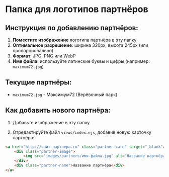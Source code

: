 # Папка для логотипов партнёров

## Инструкция по добавлению партнёров:

1. **Поместите изображение** логотипа партнёра в эту папку
2. **Оптимальное разрешение**: ширина 320px, высота 245px (или пропорционально)
3. **Формат**: JPG, PNG или WebP
4. **Имя файла**: используйте латинские буквы и цифры (например: `maximum72.jpg`)

## Текущие партнёры:

- `maximum72.jpg` - Максимум72 (Верёвочный парк)

## Как добавить нового партнёра:

1. Добавьте изображение в эту папку
2. Отредактируйте файл `views/index.ejs`, добавив новую карточку партнёра:

    <!-- Блок НАШИ ПАРТНЁРЫ -->
```html
<a href="http://сайт-партнера.ru" class="partner-card" target="_blank">
    <div class="partner-image">
        <img src="images/partners/имя-файла.jpg" alt="Название партнёра">
    </div>
    <div class="partner-name">Название партнёра</div>
</a>
``` 